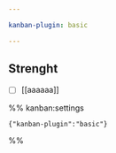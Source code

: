 ```yaml
---

kanban-plugin: basic

---
```


## Strenght

- [ ] [[aaaaaa]]




%% kanban:settings
```
{"kanban-plugin":"basic"}
```
%%